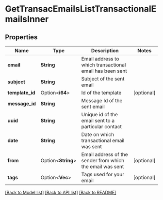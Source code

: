 # GetTransacEmailsListTransactionalEmailsInner

## Properties

Name | Type | Description | Notes
------------ | ------------- | ------------- | -------------
**email** | **String** | Email address to which transactional email has been sent | 
**subject** | **String** | Subject of the sent email | 
**template_id** | Option<**i64**> | Id of the template | [optional]
**message_id** | **String** | Message Id of the sent email | 
**uuid** | **String** | Unique id of the email sent to a particular contact | 
**date** | **String** | Date on which transactional email was sent | 
**from** | Option<**String**> | Email address of the sender from which the email was sent | [optional]
**tags** | Option<**Vec<String>**> | Tags used for your email | [optional]

[[Back to Model list]](../README.md#documentation-for-models) [[Back to API list]](../README.md#documentation-for-api-endpoints) [[Back to README]](../README.md)


